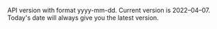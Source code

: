 API version with format yyyy-mm-dd. Current version is 2022–04–07. Today's date will always give you the latest version. 